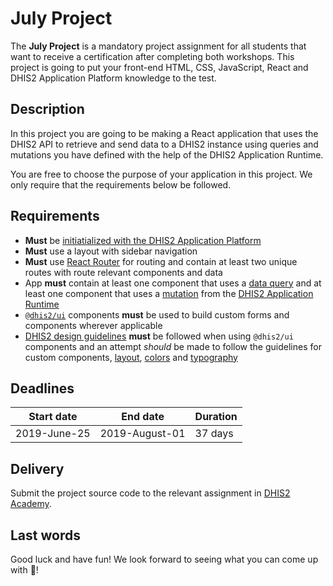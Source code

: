 # July Project

The **July Project** is a mandatory project assignment for all
students that want to receive a certification after completing both
workshops. This project is going to put your front-end HTML, CSS,
JavaScript, React and DHIS2 Application Platform knowledge to the
test.

## Description

In this project you are going to be making a React application that
uses the DHIS2 API to retrieve and send data to a DHIS2 instance using
queries and mutations you have defined with the help of the DHIS2
Application Runtime.

You are free to choose the purpose of your application in this
project. We only require that the requirements below be followed.

## Requirements

- **Must** be [initiatialized with the DHIS2 Application
  Platform](https://platform.dhis2.nu/#/scripts/init)
- **Must** use a layout with sidebar navigation
- **Must** use [React
  Router](https://reacttraining.com/react-router/web/guides/quick-start)
  for routing and contain at least two unique routes with route
  relevant components and data
- App **must** contain at least one component that uses a [data
  query](https://runtime.dhis2.nu/#/hooks/useDataQuery) and at least
  one component that uses a
  [mutation](https://runtime.dhis2.nu/#/hooks/useDataMutation) from
  the [DHIS2 Application
  Runtime](https://runtime.dhis2.nu/#/getting-started)
- [`@dhis2/ui`](https://ui.dhis2.nu/#/getting-started) components **must**
  be used to build custom forms and components wherever applicable
- [DHIS2 design guidelines](https://github.com/dhis2/design-system)
  **must** be followed when using `@dhis2/ui` components and an
  attempt _should_ be made to follow the guidelines for custom
  components,
  [layout](https://github.com/dhis2/design-system/blob/master/principles/spacing-alignment.md),
  [colors](https://github.com/dhis2/design-system/blob/master/principles/color.md)
  and
  [typography](https://github.com/dhis2/design-system/blob/master/principles/typography.md)
  
## Deadlines
| Start date   | End date       | Duration |
|--------------|----------------|-----------
| 2019-June-25 | 2019-August-01 | 37 days  |

## Delivery
Submit the project source code to the relevant assignment in [DHIS2
Academy](https://academy.dhis2.org/).
  
## Last words

Good luck and have fun! We look forward to seeing what you can come up
with :star2:!
